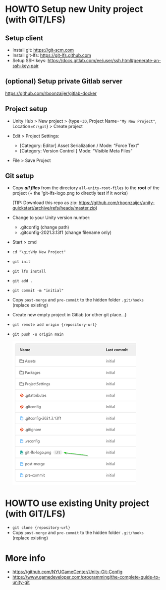 # HOWTO Setup new Unity project (with GIT/LFS)

## Setup client
- Install git: https://git-scm.com
- Install git-lfs: https://git-lfs.github.com
- Setup SSH keys: https://docs.gitlab.com/ee/user/ssh.html#generate-an-ssh-key-pair

## (optional) Setup private Gitlab server
https://github.com/rboonzaijer/gitlab-docker


## Project setup

- Unity Hub > New project > {type=`3D`, Project Name=`"My New Project"`, Location=`C:\git`} > Create project

- Edit > Project Settings:
    - [Category: Editor] Asset Serialization / Mode: “Force Text”
    - [Category: Version Control ] Mode: “Visible Meta Files”

- File > Save Project

## Git setup
- Copy ***all files*** from the directory `all-unity-root-files` to the **root** of the project (+ the 'git-lfs-logo.png to directly test if it works)

  (TIP: Download this repo as zip: https://github.com/rboonzaijer/unity-quickstart/archive/refs/heads/master.zip)

- Change to your Unity version number:
  - .gitconfig (change path)
  - .gitconfig-2021.3.13f1 (change filename only)

- Start > cmd
- `cd "\git\My New Project"`
- `git init`
- `git lfs install`
- `git add .`
- `git commit -m "initial"`
- Copy `post-merge` and `pre-commit` to the hidden folder `.git/hooks` (replace existing)
- Create new empty project in Gitlab (or other git place...)
- `git remote add origin {repository-url}`
- `git push -u origin main`

  ![Example](screenshot.png)


# HOWTO use existing Unity project (with GIT/LFS)

- `git clone {repository-url}`
- Copy `post-merge` and `pre-commit` to the hidden folder `.git/hooks` (replace existing)


# More info

- https://github.com/NYUGameCenter/Unity-Git-Config
- https://www.gamedeveloper.com/programming/the-complete-guide-to-unity-git
